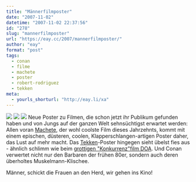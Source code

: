 ```yaml
---
title: "Männerfilmposter"
date: "2007-11-02"
datetime: "2007-11-02 22:37:56"
id: "278"
slug: "mannerfilmposter"
url: "https://eay.cc/2007/mannerfilmposter/"
author: "eay"
format: "post"
tags:
  - conan
  - filme
  - machete
  - poster
  - robert-rodriguez
  - tekken
meta:
  - yourls_shorturl: "http://eay.li/xa"
---
```


[![](/uploads/2007/poster_machete.jpg)](http://img514.imageshack.us/img514/6523/machetesg9.jpg) [![](/uploads/2007/poster_tekken.jpg)](http://img100.imageshack.us/img100/2028/tekkenposternb1.jpg) [![](/uploads/2007/poster_conan.jpg)](http://img62.imageshack.us/img62/1996/conanou4.jpg) Neue Poster zu Filmen, die schon jetzt ihr Publikum gefunden haben und von Jungs auf der ganzen Welt sehnsüchtigst erwartet werden: Allen voran [Machete](http://en.wikipedia.org/wiki/Machete_(film)), der wohl coolste Film dieses Jahrzehnts, kommt mit einem epischen, düsteren, coolen, Klapperschlangen-artigen Poster daher, das Lust auf mehr macht. Das [Tekken](//eay.cc/2007/filme-die-die-welt-braucht/)\-Poster hingegen sieht übelst fies aus - ähnlich schlimm wie beim [grottigen "Konkurrenz"film DOA](http://twitter.com/Eay/statuses/207459902). Und Conan verwertet nicht nur den Barbaren der frühen 80er, sondern auch deren überholtes Muskelmann-Klischee.

Männer, schickt die Frauen an den Herd, wir gehen ins Kino!
